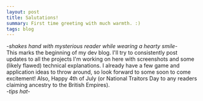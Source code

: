```yaml
---
layout: post
title: Salutations!
summary: First time greeting with much warmth. :)
tags: blog
---
```

*-shakes hand with mysterious reader while wearing a hearty smile-*   
This marks the beginning of my dev blog. I'll try to consistently post updates to all the
projects I'm working on here with screenshots and some (likely flawed) technical explanations.
I already have a few game and application ideas to throw around, so look forward to some soon to
come excitement! Also, Happy 4th of July (or National Traitors Day to any readers claiming ancestry
to the British Empires).   
*-tips hat-*